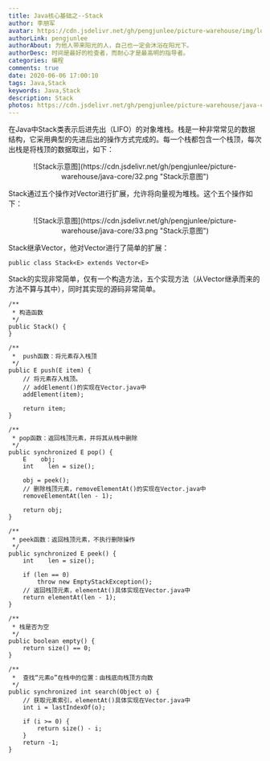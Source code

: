 ```yaml
---
title: Java核心基础之--Stack
author: 李朋军
avatar: https://cdn.jsdelivr.net/gh/pengjunlee/picture-warehouse/img/logo.jpg
authorLink: pengjunlee
authorAbout: 为他人带来阳光的人，自己也一定会沐浴在阳光下。
authorDesc: 时间是最好的检查者，而耐心才是最高明的指导者。
categories: 编程
comments: true
date: 2020-06-06 17:00:10
tags: Java,Stack
keywords: Java,Stack
description: Stack
photos: https://cdn.jsdelivr.net/gh/pengjunlee/picture-warehouse/java-core/jc.png
---
```

在Java中Stack类表示后进先出（LIFO）的对象堆栈。栈是一种非常常见的数据结构，它采用典型的先进后出的操作方式完成的。每一个栈都包含一个栈顶，每次出栈是将栈顶的数据取出，如下：

<div align=center>![Stack示意图](https://cdn.jsdelivr.net/gh/pengjunlee/picture-warehouse/java-core/32.png "Stack示意图")
<div align=left>

Stack通过五个操作对Vector进行扩展，允许将向量视为堆栈。这个五个操作如下：

<div align=center>![Stack示意图](https://cdn.jsdelivr.net/gh/pengjunlee/picture-warehouse/java-core/33.png "Stack示意图")
<div align=left>

Stack继承Vector，他对Vector进行了简单的扩展：

	public class Stack<E> extends Vector<E>

Stack的实现非常简单，仅有一个构造方法，五个实现方法（从Vector继承而来的方法不算与其中），同时其实现的源码非常简单。

	/**
     * 构造函数
     */
    public Stack() {
    }
 
    /**
     *  push函数：将元素存入栈顶
     */
    public E push(E item) {
        // 将元素存入栈顶。
        // addElement()的实现在Vector.java中
        addElement(item);
 
        return item;
    }
 
    /**
     * pop函数：返回栈顶元素，并将其从栈中删除
     */
    public synchronized E pop() {
        E    obj;
        int    len = size();
 
        obj = peek();
        // 删除栈顶元素，removeElementAt()的实现在Vector.java中
        removeElementAt(len - 1);
 
        return obj;
    }
 
    /**
     * peek函数：返回栈顶元素，不执行删除操作
     */
    public synchronized E peek() {
        int    len = size();
 
        if (len == 0)
            throw new EmptyStackException();
        // 返回栈顶元素，elementAt()具体实现在Vector.java中
        return elementAt(len - 1);
    }
 
    /**
     * 栈是否为空
     */
    public boolean empty() {
        return size() == 0;
    }
 
    /**
     *  查找“元素o”在栈中的位置：由栈底向栈顶方向数
     */
    public synchronized int search(Object o) {
        // 获取元素索引，elementAt()具体实现在Vector.java中
        int i = lastIndexOf(o);
 
        if (i >= 0) {
            return size() - i;
        }
        return -1;
    }
 